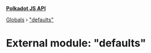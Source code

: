 **[Polkadot JS API](../README.md)**

[Globals](../globals.md) › ["defaults"](_defaults_.md)

# External module: "defaults"